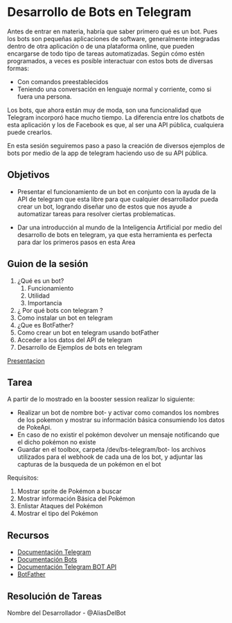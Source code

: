 # Desarrollo de Bots en Telegram

Antes de entrar en materia, habría que saber primero qué es un bot. Pues los bots son pequeñas aplicaciones de software, generalmente integradas dentro de otra aplicación o de una plataforma online, que pueden encargarse de todo tipo de tareas automatizadas. Según cómo estén programados, a veces es posible interactuar con estos bots de diversas formas: 
- Con comandos preestablecidos
- Teniendo una conversación en lenguaje normal y corriente, como si fuera una persona.

Los bots, que ahora están muy de moda, son una funcionalidad que Telegram incorporó hace mucho tiempo. La diferencia entre los chatbots de esta aplicación y los de Facebook es que, al ser una API pública, cualquiera puede crearlos.

En esta sesión seguiremos paso a paso la creación de diversos ejemplos de bots por medio de la app de telegram haciendo uso de su API pública.


## Objetivos

 - Presentar el funcionamiento de un bot en conjunto con la ayuda de la API de telegram que esta libre para que cualquier desarrollador pueda crear un bot, logrando diseñar uno de estos que nos ayude a automatizar tareas para resolver ciertas problematicas.

 - Dar una introducción al mundo de la Inteligencia Artificial por medio del desarrollo de bots en telegram, ya que esta herramienta es perfecta para dar los primeros pasos en esta Area

## Guion de la sesión

1. ¿Qué es un bot?
	1. Funcionamiento
	2. Utilidad
	3. Importancia 
2. ¿ Por qué bots con telegram ? 
3. Como instalar un bot en telegram
4. ¿Que es BotFather?
5. Como crear un bot en telegram usando botFather
6. Acceder a los datos del API de telegram
7. Desarrollo de Ejemplos de bots en telegram


 [Presentacion](https://docs.google.com/presentation/d/1LsVwAfD_u1rVrLx6cVdWAc1FkRc9mWzOsDtU3OOcRQE/edit?usp=sharing)

## Tarea

A partir de  lo mostrado en la booster session realizar lo siguiente:
 - Realizar un bot de nombre bot-<nombrededesarrollador> y activar como comandos los nombres de los pokemon y mostrar su información básica consumiendo los datos de  PokeApi.
 - En caso de no existir el pokémon devolver un mensaje notificando que el dicho pokémon no existe
 - Guardar en el toolbox, carpeta /dev/bs-telegram/bot-<nombredesarrollador> los archivos utilizados para el webhook de cada una de los bot, y adjuntar las capturas de la busqueda de un pokémon en el bot 


Requisitos:
 1. Mostrar sprite de Pokémon a buscar
 2. Mostrar información Básica del Pokémon
 3. Enlistar Ataques del Pokémon
 4. Mostrar el tipo del Pokémon

## Recursos
 - [Documentación Telegram](https://core.telegram.org/)
 - [Documentación Bots](https://core.telegram.org/bots/)
 - [Documentación Telegram BOT API](https://core.telegram.org/bots/api)
 - [BotFather](https://telegram.me/BotFather)
 
## Resolución de Tareas
Nombre del Desarrollador - @AliasDelBot

